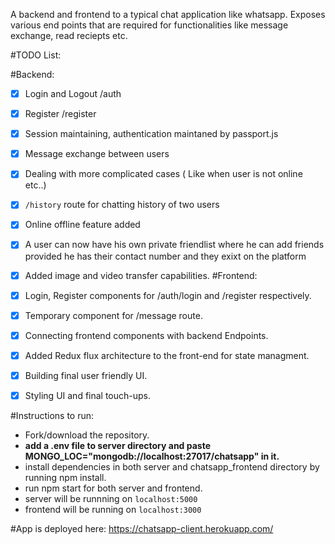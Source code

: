 A backend and frontend to a typical chat application like whatsapp. Exposes various end points that are required for functionalities like message exchange, read reciepts etc.

#TODO List:

#Backend:

 - [x] Login and Logout /auth
 - [x] Register /register
 - [x] Session maintaining, authentication maintaned by passport.js
 - [x] Message exchange between users
 - [x] Dealing with more complicated cases ( Like when user is not online etc..)
 - [x] `/history` route for chatting history of two users
 - [x] Online offline feature added
 - [x] A user can now have his own private friendlist where he can add friends provided he has their contact number and they exixt on the platform
 - [x] Added image and video transfer capabilities.
#Frontend:

 - [x] Login, Register components for /auth/login and /register respectively.
 - [x] Temporary component for /message route.
 - [x] Connecting frontend components with backend Endpoints.
 - [x] Added Redux flux architecture to the front-end for state managment.
 - [x] Building final user friendly UI.
 - [x] Styling UI and final touch-ups.
 
#Instructions to run:
- Fork/download the repository.
- **add a .env file to server directory and paste MONGO_LOC="mongodb://localhost:27017/chatsapp" in it.**
- install dependencies in both server and chatsapp_frontend directory by running npm install.
- run npm start for both server and frontend.
- server will be runnning on `localhost:5000`
- frontend will be running on `localhost:3000`

#App is deployed here: https://chatsapp-client.herokuapp.com/
